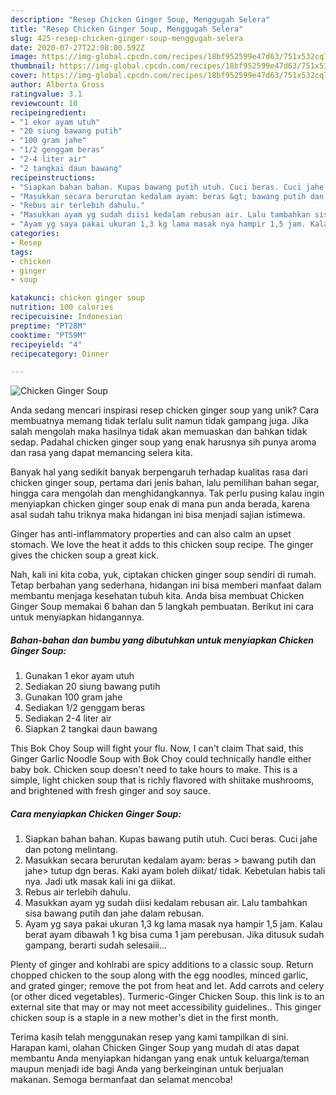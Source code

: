 ```yaml
---
description: "Resep Chicken Ginger Soup, Menggugah Selera"
title: "Resep Chicken Ginger Soup, Menggugah Selera"
slug: 425-resep-chicken-ginger-soup-menggugah-selera
date: 2020-07-27T22:08:00.592Z
image: https://img-global.cpcdn.com/recipes/18bf952599e47d63/751x532cq70/chicken-ginger-soup-foto-resep-utama.jpg
thumbnail: https://img-global.cpcdn.com/recipes/18bf952599e47d63/751x532cq70/chicken-ginger-soup-foto-resep-utama.jpg
cover: https://img-global.cpcdn.com/recipes/18bf952599e47d63/751x532cq70/chicken-ginger-soup-foto-resep-utama.jpg
author: Alberta Gross
ratingvalue: 3.1
reviewcount: 10
recipeingredient:
- "1 ekor ayam utuh"
- "20 siung bawang putih"
- "100 gram jahe"
- "1/2 genggam beras"
- "2-4 liter air"
- "2 tangkai daun bawang"
recipeinstructions:
- "Siapkan bahan bahan. Kupas bawang putih utuh. Cuci beras. Cuci jahe dan potong melintang."
- "Masukkan secara berurutan kedalam ayam: beras &gt; bawang putih dan jahe&gt; tutup dgn beras. Kaki ayam boleh diikat/ tidak. Kebetulan habis tali nya. Jadi utk masak kali ini ga diikat."
- "Rebus air terlebih dahulu."
- "Masukkan ayam yg sudah diisi kedalam rebusan air. Lalu tambahkan sisa bawang putih dan jahe dalam rebusan."
- "Ayam yg saya pakai ukuran 1,3 kg lama masak nya hampir 1,5 jam. Kalau berat ayam dibawah 1 kg bisa cuma 1 jam perebusan. Jika ditusuk sudah gampang, berarti sudah selesaiii..."
categories:
- Resep
tags:
- chicken
- ginger
- soup

katakunci: chicken ginger soup 
nutrition: 100 calories
recipecuisine: Indonesian
preptime: "PT28M"
cooktime: "PT59M"
recipeyield: "4"
recipecategory: Dinner

---
```



![Chicken Ginger Soup](https://img-global.cpcdn.com/recipes/18bf952599e47d63/751x532cq70/chicken-ginger-soup-foto-resep-utama.jpg)

Anda sedang mencari inspirasi resep chicken ginger soup yang unik? Cara membuatnya memang tidak terlalu sulit namun tidak gampang juga. Jika salah mengolah maka hasilnya tidak akan memuaskan dan bahkan tidak sedap. Padahal chicken ginger soup yang enak harusnya sih punya aroma dan rasa yang dapat memancing selera kita.

Banyak hal yang sedikit banyak berpengaruh terhadap kualitas rasa dari chicken ginger soup, pertama dari jenis bahan, lalu pemilihan bahan segar, hingga cara mengolah dan menghidangkannya. Tak perlu pusing kalau ingin menyiapkan chicken ginger soup enak di mana pun anda berada, karena asal sudah tahu triknya maka hidangan ini bisa menjadi sajian istimewa.

Ginger has anti-inflammatory properties and can also calm an upset stomach. We love the heat it adds to this chicken soup recipe. The ginger gives the chicken soup a great kick.


Nah, kali ini kita coba, yuk, ciptakan chicken ginger soup sendiri di rumah. Tetap berbahan yang sederhana, hidangan ini bisa memberi manfaat dalam membantu menjaga kesehatan tubuh kita. Anda bisa membuat Chicken Ginger Soup memakai 6 bahan dan 5 langkah pembuatan. Berikut ini cara untuk menyiapkan hidangannya.

<!--inarticleads1-->

##### Bahan-bahan dan bumbu yang dibutuhkan untuk menyiapkan Chicken Ginger Soup:

1. Gunakan 1 ekor ayam utuh
1. Sediakan 20 siung bawang putih
1. Gunakan 100 gram jahe
1. Sediakan 1/2 genggam beras
1. Sediakan 2-4 liter air
1. Siapkan 2 tangkai daun bawang


This Bok Choy Soup will fight your flu. Now, I can&#39;t claim That said, this Ginger Garlic Noodle Soup with Bok Choy could technically handle either baby bok. Chicken soup doesn&#39;t need to take hours to make. This is a simple, light chicken soup that is richly flavored with shiitake mushrooms, and brightened with fresh ginger and soy sauce. 

<!--inarticleads2-->

##### Cara menyiapkan Chicken Ginger Soup:

1. Siapkan bahan bahan. Kupas bawang putih utuh. Cuci beras. Cuci jahe dan potong melintang.
1. Masukkan secara berurutan kedalam ayam: beras &gt; bawang putih dan jahe&gt; tutup dgn beras. Kaki ayam boleh diikat/ tidak. Kebetulan habis tali nya. Jadi utk masak kali ini ga diikat.
1. Rebus air terlebih dahulu.
1. Masukkan ayam yg sudah diisi kedalam rebusan air. Lalu tambahkan sisa bawang putih dan jahe dalam rebusan.
1. Ayam yg saya pakai ukuran 1,3 kg lama masak nya hampir 1,5 jam. Kalau berat ayam dibawah 1 kg bisa cuma 1 jam perebusan. Jika ditusuk sudah gampang, berarti sudah selesaiii...


Plenty of ginger and kohlrabi are spicy additions to a classic soup. Return chopped chicken to the soup along with the egg noodles, minced garlic, and grated ginger; remove the pot from heat and let. Add carrots and celery (or other diced vegetables). Turmeric-Ginger Chicken Soup. this link is to an external site that may or may not meet accessibility guidelines.. This ginger chicken soup is a staple in a new mother&#39;s diet in the first month. 

Terima kasih telah menggunakan resep yang kami tampilkan di sini. Harapan kami, olahan Chicken Ginger Soup yang mudah di atas dapat membantu Anda menyiapkan hidangan yang enak untuk keluarga/teman maupun menjadi ide bagi Anda yang berkeinginan untuk berjualan makanan. Semoga bermanfaat dan selamat mencoba!
